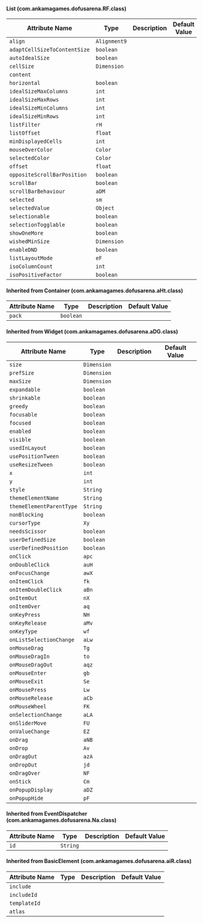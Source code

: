 #### List (com.ankamagames.dofusarena.RF.class)

| Attribute Name | Type | Description | Default Value |
|-----|----|---|---|
|``align``|``Alignment9``|        |        |
|``adaptCellSizeToContentSize``|``boolean``|        |        |
|``autoIdealSize``|``boolean``|        |        |
|``cellSize``|``Dimension``|        |        |
|``content``||        |        |# 2
|``horizontal``|``boolean``|        |        |
|``idealSizeMaxColumns``|``int``|        |        |
|``idealSizeMaxRows``|``int``|        |        |
|``idealSizeMinColumns``|``int``|        |        |
|``idealSizeMinRows``|``int``|        |        |
|``listFilter``|``rH``|        |        |
|``listOffset``|``float``|        |        |
|``minDisplayedCells``|``int``|        |        |
|``mouseOverColor``|``Color``|        |        |
|``selectedColor``|``Color``|        |        |
|``offset``|``float``|        |        |
|``oppositeScrollBarPosition``|``boolean``|        |        |
|``scrollBar``|``boolean``|        |        |
|``scrollBarBehaviour``|``aDM``|        |        |
|``selected``|``sm``|        |        |
|``selectedValue``|``Object``|        |        |
|``selectionable``|``boolean``|        |        |
|``selectionTogglable``|``boolean``|        |        |
|``showOneMore``|``boolean``|        |        |
|``wishedMinSize``|``Dimension``|        |        |
|``enableDND``|``boolean``|        |        |
|``listLayoutMode``|``eF``|        |        |
|``isoColumnCount``|``int``|        |        |
|``isoPositiveFactor``|``boolean``|        |        |
#### Inherited from Container (com.ankamagames.dofusarena.aHt.class)

| Attribute Name | Type | Description | Default Value |
|-----|----|---|---|
|``pack``|``boolean``|        |        |
#### Inherited from Widget (com.ankamagames.dofusarena.aDG.class)

| Attribute Name | Type | Description | Default Value |
|-----|----|---|---|
|``size``|``Dimension``|        |        |
|``prefSize``|``Dimension``|        |        |
|``maxSize``|``Dimension``|        |        |
|``expandable``|``boolean``|        |        |
|``shrinkable``|``boolean``|        |        |
|``greedy``|``boolean``|        |        |
|``focusable``|``boolean``|        |        |
|``focused``|``boolean``|        |        |
|``enabled``|``boolean``|        |        |
|``visible``|``boolean``|        |        |
|``usedInLayout``|``boolean``|        |        |
|``usePositionTween``|``boolean``|        |        |
|``useResizeTween``|``boolean``|        |        |
|``x``|``int``|        |        |
|``y``|``int``|        |        |
|``style``|``String``|        |        |
|``themeElementName``|``String``|        |        |
|``themeElementParentType``|``String``|        |        |
|``nonBlocking``|``boolean``|        |        |
|``cursorType``|``Xy``|        |        |
|``needsScissor``|``boolean``|        |        |
|``userDefinedSize``|``boolean``|        |        |
|``userDefinedPosition``|``boolean``|        |        |
|``onClick``|``apc``|        |        |
|``onDoubleClick``|``auH``|        |        |
|``onFocusChange``|``awX``|        |        |
|``onItemClick``|``fk``|        |        |
|``onItemDoubleClick``|``aBn``|        |        |
|``onItemOut``|``nX``|        |        |
|``onItemOver``|``aq``|        |        |
|``onKeyPress``|``NH``|        |        |
|``onKeyRelease``|``aMv``|        |        |
|``onKeyType``|``wf``|        |        |
|``onListSelectionChange``|``aLw``|        |        |
|``onMouseDrag``|``Tg``|        |        |
|``onMouseDragIn``|``to``|        |        |
|``onMouseDragOut``|``aqz``|        |        |
|``onMouseEnter``|``gb``|        |        |
|``onMouseExit``|``Se``|        |        |
|``onMousePress``|``Lw``|        |        |
|``onMouseRelease``|``aCb``|        |        |
|``onMouseWheel``|``FK``|        |        |
|``onSelectionChange``|``aLA``|        |        |
|``onSliderMove``|``FU``|        |        |
|``onValueChange``|``EZ``|        |        |
|``onDrag``|``aNB``|        |        |
|``onDrop``|``Av``|        |        |
|``onDragOut``|``azA``|        |        |
|``onDropOut``|``jd``|        |        |
|``onDragOver``|``NF``|        |        |
|``onStick``|``Cm``|        |        |
|``onPopupDisplay``|``aDZ``|        |        |
|``onPopupHide``|``pF``|        |        |
#### Inherited from EventDispatcher (com.ankamagames.dofusarena.Na.class)

| Attribute Name | Type | Description | Default Value |
|-----|----|---|---|
|``id``|``String``|        |        |
#### Inherited from BasicElement (com.ankamagames.dofusarena.aiR.class)

| Attribute Name | Type | Description | Default Value |
|-----|----|---|---|
|``include``||        |        |# 0
|``includeId``||        |        |# 0
|``templateId``||        |        |# 0
|``atlas``||        |        |# 0
